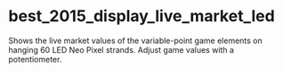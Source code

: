 # best_2015_display_live_market_led
Shows the live market values of the variable-point game elements on hanging 60 LED Neo Pixel strands. Adjust game values with a potentiometer.
